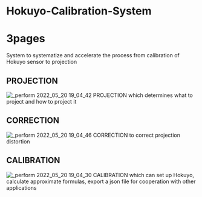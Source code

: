 # Hokuyo-Calibration-System

# 3pages
System to systematize and accelerate the process from calibration of Hokuyo sensor to projection

## PROJECTION
![_perform 2022_05_20 19_04_42](https://user-images.githubusercontent.com/65750938/170272422-61bbe4a3-74a8-4210-b51d-9dca47fc71b7.png)
PROJECTION which determines what to project and how to project it

## CORRECTION
![_perform 2022_05_20 19_04_46](https://user-images.githubusercontent.com/65750938/170272574-7b2f0823-03cb-4406-9f67-ef6ddfb71a76.png)
CORRECTION to correct projection distortion

## CALIBRATION
![_perform 2022_05_20 19_04_30](https://user-images.githubusercontent.com/65750938/170272685-90dcccf2-1e75-4a06-96f3-82485bd213cd.png)
CALIBRATION which can set up Hokuyo, calculate approximate formulas, export a json file for cooperation with other applications

